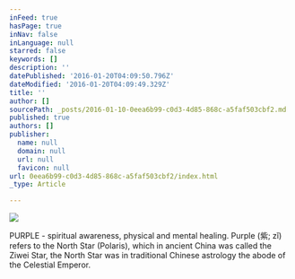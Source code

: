 ```yaml
---
inFeed: true
hasPage: true
inNav: false
inLanguage: null
starred: false
keywords: []
description: ''
datePublished: '2016-01-20T04:09:50.796Z'
dateModified: '2016-01-20T04:09:49.329Z'
title: ''
author: []
sourcePath: _posts/2016-01-10-0eea6b99-c0d3-4d85-868c-a5faf503cbf2.md
published: true
authors: []
publisher:
  name: null
  domain: null
  url: null
  favicon: null
url: 0eea6b99-c0d3-4d85-868c-a5faf503cbf2/index.html
_type: Article

---
```

![](https://the-grid-user-content.s3-us-west-2.amazonaws.com/dbe445ef-e506-4d73-9b55-72363d15caf9.jpg)

PURPLE - spiritual awareness, physical and mental healing. Purple (紫; zǐ) refers to the North Star (Polaris), which in ancient China was called the Ziwei Star, the North Star was in traditional Chinese astrology the abode of the Celestial Emperor.